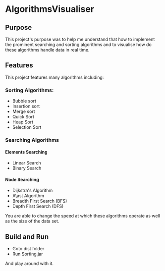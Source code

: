# AlgorithmsVisualiser

## Purpose
This project's purpose was to help me understand that how to implement the prominent searching and sorting algorithms and to visualise how do these algorithms handle data in real time.

## Features
This project features many algorithms including:

### Sorting Algorithms:
* Bubble sort
* Insertion sort
* Merge sort
* Quick Sort
* Heap Sort
* Selection Sort

### Searching Algorithms

#### Elements Searching
* Linear Search
* Binary Search

#### Node Searching
* Dijkstra's Algorithm
* A\ast Algorithm
* Breadth First Search (BFS)
* Depth First Search (DFS)


You are able to change the speed at which these algorithms operate as well as the size of the data set.

## Build and Run

* Goto dist folder
* Run Sorting.jar

And play around with it.
